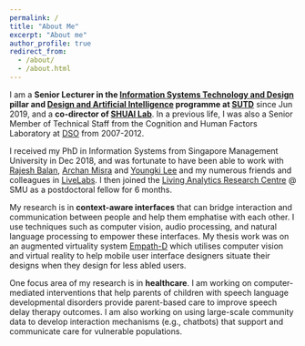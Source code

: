 ```yaml
---
permalink: /
title: "About Me"
excerpt: "About me"
author_profile: true
redirect_from: 
  - /about/
  - /about.html
---
```


I am a **Senior Lecturer in the [Information Systems Technology and Design](https://istd.sutd.edu.sg/) pillar and [Design and Artificial Intelligence](https://dai.sutd.edu.sg/) programme at [SUTD](https://www.sutd.edu.sg/)** since Jun 2019, and a **co-director of [SHUAI Lab](https://shuailab.wordpress.com/)**. In a previous life, I was also a Senior Member of Technical Staff from the Cognition and Human Factors Laboratory at [DSO](https://www.dso.org.sg/) from 2007-2012.

I received my PhD in Information Systems from Singapore Management University in Dec 2018, and was fortunate to have been able to work with [Rajesh Balan](https://apollo.smu.edu.sg/), [Archan Misra](https://sites.google.com/view/archan-misra) and [Youngki Lee](http://youngkilee.blogspot.com/) and my numerous friends and colleagues in [LiveLabs](https://livelabs.smu.edu.sg/). I then joined the [Living Analytics Research Centre](https://larc.smu.edu.sg/) @ SMU as a postdoctoral fellow for 6 months. 

My research is in **context-aware interfaces** that can bridge interaction and communication between people and help them emphatise with each other. I use techniques such as computer vision, audio processing, and natural language processing to empower these interfaces. My thesis work was on an augmented virtuality system [Empath-D](https://www.youtube.com/watch?v=_1Dvr0iy-X8) which utilises computer vision and virtual reality to help mobile user interface designers situate their designs when they design for less abled users.

One focus area of my research is in **healthcare**. I am working on computer-mediated interventions that help parents of children with speech language developmental disorders provide parent-based care to improve speech delay therapy outcomes. I am also working on using large-scale community data to develop interaction mechanisms (e.g., chatbots) that support and communicate care for vulnerable populations.